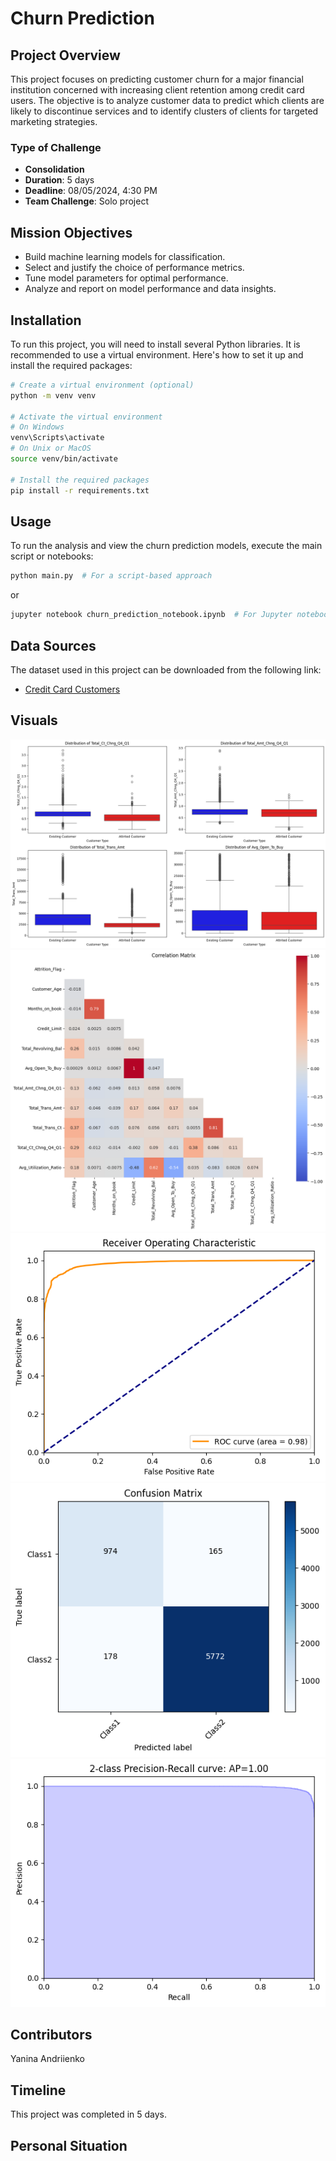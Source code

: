 # Churn Prediction

## Project Overview

This project focuses on predicting customer churn for a major financial institution concerned with increasing client retention among credit card users. The objective is to analyze customer data to predict which clients are likely to discontinue services and to identify clusters of clients for targeted marketing strategies.

### Type of Challenge

- **Consolidation**
- **Duration**: 5 days
- **Deadline**: 08/05/2024, 4:30 PM
- **Team Challenge**: Solo project

## Mission Objectives

- Build machine learning models for classification.
- Select and justify the choice of performance metrics.
- Tune model parameters for optimal performance.
- Analyze and report on model performance and data insights.

## Installation

To run this project, you will need to install several Python libraries. It is recommended to use a virtual environment. Here's how to set it up and install the required packages:

```bash
# Create a virtual environment (optional)
python -m venv venv

# Activate the virtual environment
# On Windows
venv\Scripts\activate
# On Unix or MacOS
source venv/bin/activate

# Install the required packages
pip install -r requirements.txt
```

## Usage

To run the analysis and view the churn prediction models, execute the main script or notebooks:

```bash
python main.py  # For a script-based approach
```

or

```bash
jupyter notebook churn_prediction_notebook.ipynb  # For Jupyter notebook
```

## Data Sources

The dataset used in this project can be downloaded from the following link:

- [Credit Card Customers](https://www.kaggle.com/datasets/sakshigoyal7/credit-card-customers)

## Visuals

![Distribution of Some Feature](image.png)
![Correlation Matrix](image-1.png)
![Receiver Operating Characteristic](image-2.png)
![Confusion matrix](image-3.png)
![Precision-Recall curve](image-4.png)

## Contributors

Yanina Andriienko

## Timeline

This project was completed in 5 days.

## Personal Situation
